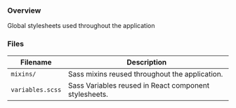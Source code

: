 ### Overview

Global stylesheets used throughout the application

### Files

| Filename             | Description                                                                |
|----------------------|----------------------------------------------------------------------------|
| `mixins/`            | Sass mixins reused throughout the application.                             |
| `variables.scss`     | Sass Variables reused in React component stylesheets.                      |